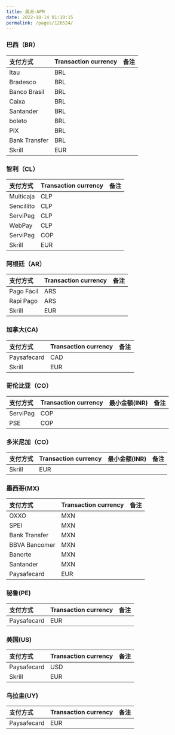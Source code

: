 ```yaml
---
title: 美洲-APM
date: 2022-10-14 01:10:15
permalink: /pages/126524/
---
```






### 巴西（BR）

| 支付方式          | Transaction currency | 备注  |
|:--------------|:-----|:----|
| Itau          | BRL  |     |
| Bradesco      | BRL  |     |
| Banco Brasil  | BRL  |     |
| Caixa         | BRL  |     |
| Santander     | BRL  |     |
| boleto        | BRL  |     |
| PIX           | BRL  |     |
| Bank Transfer | BRL  |     |
| Skrill        | EUR  |     |




### 智利（CL）

| 支付方式       | Transaction currency | 备注  |
|:-----------|:-----|:----|
| Multicaja  | CLP  |     |
| Sencillito | CLP  |     |
| ServiPag   | CLP  |     |
| WebPay     | CLP  |     |
| ServiPag   | COP  |     |
| Skrill     | EUR  |     |



### 阿根廷（AR）

| 支付方式       | Transaction currency | 备注  |
|:-----------|:-----|:----|
| Pago Fácil | ARS  |     |
| Rapi Pago  | ARS  |     |
| Skrill     | EUR  |     |



### 加拿大(CA)

| 支付方式        | Transaction currency | 备注  |
|:------------|:-----|:----|
| Paysafecard | CAD  |     |
| Skrill     | EUR  |     |


### 哥伦比亚（CO）
| 支付方式     | Transaction currency | 最小金额(INR) | 备注  |
|:---------|:-----|:----------|:----|
| ServiPag | COP  |           |     |
| PSE      | COP  |           |     |


### 多米尼加（CO）

| 支付方式   | Transaction currency | 最小金额(INR) | 备注  |
|:-------|:-----|:----------|:----|
| Skrill | EUR  |           |     |



### 墨西哥(MX)

| 支付方式          | Transaction currency | 备注  |
|:--------------|:-----|:----|
| OXXO          | MXN  |     |
| SPEI          | MXN  |     |
| Bank Transfer | MXN  |     |
| BBVA Bancomer | MXN  |     |
| Banorte       | MXN  |     |
| Santander     | MXN  |     |
| Paysafecard   | EUR  |     |


### 秘鲁(PE)

| 支付方式        | Transaction currency | 备注  |
|:------------|:-----|:----|
| Paysafecard | EUR  |     |



### 美国(US)
| 支付方式        | Transaction currency | 备注  |
|:------------|:-----|:----|
| Paysafecard | USD  |     |
| Skrill      | EUR  |     |     |

### 乌拉圭(UY)


| 支付方式        | Transaction currency | 备注  |
|:------------|:-----|:----|
| Paysafecard | EUR  |     |



